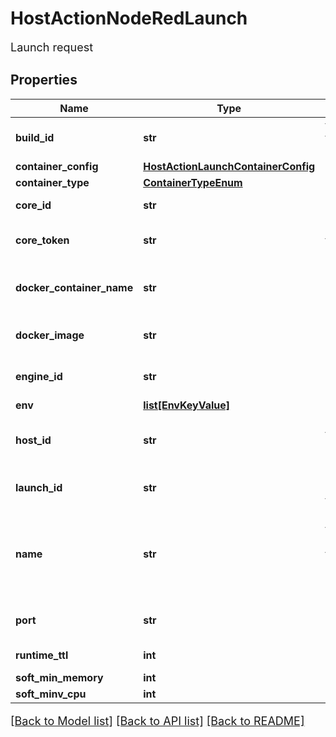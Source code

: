 # HostActionNodeRedLaunch

Launch request
## Properties
Name | Type | Description | Notes
------------ | ------------- | ------------- | -------------
**build_id** | **str** | the buildId for the engine | [optional] 
**container_config** | [**HostActionLaunchContainerConfig**](HostActionLaunchContainerConfig.md) |  | [optional] 
**container_type** | [**ContainerTypeEnum**](ContainerTypeEnum.md) |  | [optional] 
**core_id** | **str** | core system id of graphql | [optional] 
**core_token** | **str** | The core token of the current user. | [optional] 
**docker_container_name** | **str** | Docker container name to launch | [optional] 
**docker_image** | **str** | Docker image to launch | [optional] 
**engine_id** | **str** | The id of the engine to launch | [optional] 
**env** | [**list[EnvKeyValue]**](EnvKeyValue.md) |  | [optional] 
**host_id** | **str** | HostID of the node-red container | [optional] 
**launch_id** | **str** | The Launch ID to use for the launch | [optional] 
**name** | **str** | The name of the engine or process to launch. This is informational only. | [optional] 
**port** | **str** | Port of the node-red container | [optional] 
**runtime_ttl** | **int** | Seconds to run | [optional] 
**soft_min_memory** | **int** |  | [optional] 
**soft_minv_cpu** | **int** |  | [optional] 

[[Back to Model list]](../README.md#documentation-for-models) [[Back to API list]](../README.md#documentation-for-api-endpoints) [[Back to README]](../README.md)

<style>
     p, ul, ol, li { font-size: 18px !important;}
</style>


